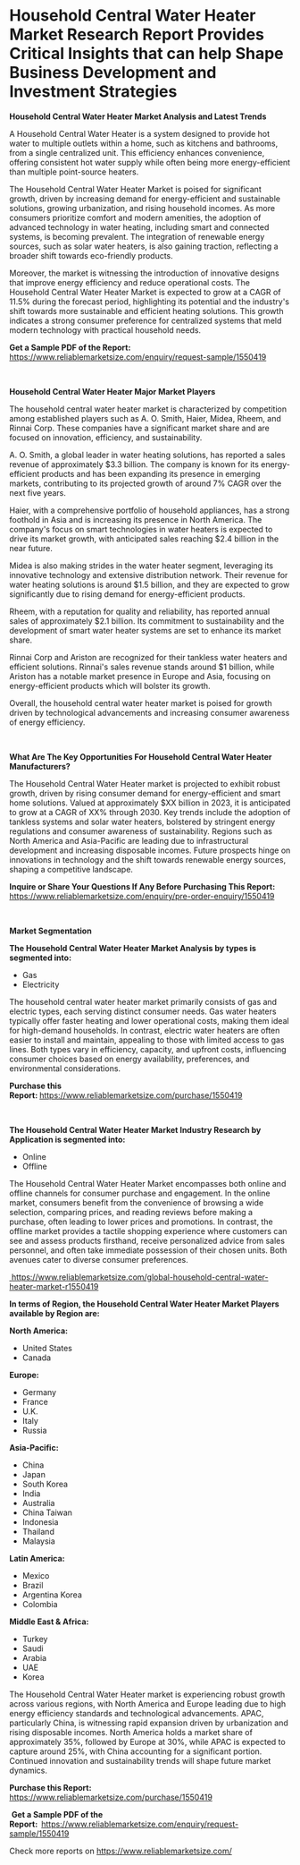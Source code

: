 <p><h1>Household Central Water Heater Market Research Report Provides Critical Insights that can help Shape Business Development and Investment Strategies</h1></p><p><strong>Household Central Water Heater Market Analysis and Latest Trends</strong></p>
<p><p>A Household Central Water Heater is a system designed to provide hot water to multiple outlets within a home, such as kitchens and bathrooms, from a single centralized unit. This efficiency enhances convenience, offering consistent hot water supply while often being more energy-efficient than multiple point-source heaters.</p><p>The Household Central Water Heater Market is poised for significant growth, driven by increasing demand for energy-efficient and sustainable solutions, growing urbanization, and rising household incomes. As more consumers prioritize comfort and modern amenities, the adoption of advanced technology in water heating, including smart and connected systems, is becoming prevalent. The integration of renewable energy sources, such as solar water heaters, is also gaining traction, reflecting a broader shift towards eco-friendly products.</p><p>Moreover, the market is witnessing the introduction of innovative designs that improve energy efficiency and reduce operational costs. The Household Central Water Heater Market is expected to grow at a CAGR of 11.5% during the forecast period, highlighting its potential and the industry's shift towards more sustainable and efficient heating solutions. This growth indicates a strong consumer preference for centralized systems that meld modern technology with practical household needs.</p></p>
<p><strong>Get a Sample PDF of the Report:&nbsp;</strong> <a href="https://www.reliablemarketsize.com/enquiry/request-sample/1550419?utm_campaign=2302&utm_medium=2&utm_source=Github&utm_content=ia&utm_term=27022025&utm_id=household-central-water-heater">https://www.reliablemarketsize.com/enquiry/request-sample/1550419</a></p>
<p>&nbsp;</p>
<p><strong>Household Central Water Heater Major Market Players</strong></p>
<p><p>The household central water heater market is characterized by competition among established players such as A. O. Smith, Haier, Midea, Rheem, and Rinnai Corp. These companies have a significant market share and are focused on innovation, efficiency, and sustainability.</p><p>A. O. Smith, a global leader in water heating solutions, has reported a sales revenue of approximately $3.3 billion. The company is known for its energy-efficient products and has been expanding its presence in emerging markets, contributing to its projected growth of around 7% CAGR over the next five years. </p><p>Haier, with a comprehensive portfolio of household appliances, has a strong foothold in Asia and is increasing its presence in North America. The company's focus on smart technologies in water heaters is expected to drive its market growth, with anticipated sales reaching $2.4 billion in the near future.</p><p>Midea is also making strides in the water heater segment, leveraging its innovative technology and extensive distribution network. Their revenue for water heating solutions is around $1.5 billion, and they are expected to grow significantly due to rising demand for energy-efficient products.</p><p>Rheem, with a reputation for quality and reliability, has reported annual sales of approximately $2.1 billion. Its commitment to sustainability and the development of smart water heater systems are set to enhance its market share.</p><p>Rinnai Corp and Ariston are recognized for their tankless water heaters and efficient solutions. Rinnai's sales revenue stands around $1 billion, while Ariston has a notable market presence in Europe and Asia, focusing on energy-efficient products which will bolster its growth.</p><p>Overall, the household central water heater market is poised for growth driven by technological advancements and increasing consumer awareness of energy efficiency.</p></p>
<p>&nbsp;</p>
<p><strong>What Are The Key Opportunities For Household Central Water Heater Manufacturers?</strong></p>
<p><p>The Household Central Water Heater market is projected to exhibit robust growth, driven by rising consumer demand for energy-efficient and smart home solutions. Valued at approximately $XX billion in 2023, it is anticipated to grow at a CAGR of XX% through 2030. Key trends include the adoption of tankless systems and solar water heaters, bolstered by stringent energy regulations and consumer awareness of sustainability. Regions such as North America and Asia-Pacific are leading due to infrastructural development and increasing disposable incomes. Future prospects hinge on innovations in technology and the shift towards renewable energy sources, shaping a competitive landscape.</p></p>
<p><strong>Inquire or Share Your Questions If Any Before Purchasing This Report:</strong> <a href="https://www.reliablemarketsize.com/enquiry/pre-order-enquiry/1550419?utm_campaign=2302&utm_medium=2&utm_source=Github&utm_content=ia&utm_term=27022025&utm_id=household-central-water-heater">https://www.reliablemarketsize.com/enquiry/pre-order-enquiry/1550419</a></p>
<p>&nbsp;</p>
<p><strong>Market Segmentation</strong></p>
<p><strong>The Household Central Water Heater Market Analysis by types is segmented into:</strong></p>
<p><ul><li>Gas</li><li>Electricity</li></ul></p>
<p><p>The household central water heater market primarily consists of gas and electric types, each serving distinct consumer needs. Gas water heaters typically offer faster heating and lower operational costs, making them ideal for high-demand households. In contrast, electric water heaters are often easier to install and maintain, appealing to those with limited access to gas lines. Both types vary in efficiency, capacity, and upfront costs, influencing consumer choices based on energy availability, preferences, and environmental considerations.</p></p>
<p><strong>Purchase this Report:&nbsp;</strong><a href="https://www.reliablemarketsize.com/purchase/1550419?utm_campaign=2302&utm_medium=2&utm_source=Github&utm_content=ia&utm_term=27022025&utm_id=household-central-water-heater">https://www.reliablemarketsize.com/purchase/1550419</a></p>
<p>&nbsp;</p>
<p><strong>The Household Central Water Heater Market Industry Research by Application is segmented into:</strong></p>
<p><ul><li>Online</li><li>Offline</li></ul></p>
<p><p>The Household Central Water Heater Market encompasses both online and offline channels for consumer purchase and engagement. In the online market, consumers benefit from the convenience of browsing a wide selection, comparing prices, and reading reviews before making a purchase, often leading to lower prices and promotions. In contrast, the offline market provides a tactile shopping experience where customers can see and assess products firsthand, receive personalized advice from sales personnel, and often take immediate possession of their chosen units. Both avenues cater to diverse consumer preferences.</p></p>
<p><a href="https://www.reliablemarketsize.com/global-household-central-water-heater-market-r1550419?utm_campaign=2302&utm_medium=2&utm_source=Github&utm_content=ia&utm_term=27022025&utm_id=household-central-water-heater">&nbsp;https://www.reliablemarketsize.com/global-household-central-water-heater-market-r1550419</a></p>
<p><strong>In terms of Region, the Household Central Water Heater Market Players available by Region are:</strong></p>
<p>
    <p> <strong> North America: </strong>
        <ul>
            <li>United States</li>
            <li>Canada</li>
        </ul>
        </p> 
    <p> <strong> Europe: </strong>
        <ul>
            <li>Germany</li>
            <li>France</li>
            <li>U.K.</li>
            <li>Italy</li>
            <li>Russia</li>
        </ul>
        </p> 
    <p> <strong> Asia-Pacific: </strong>
        <ul>
            <li>China</li>
            <li>Japan</li>
            <li>South Korea</li>
            <li>India</li>
            <li>Australia</li>
            <li>China Taiwan</li>
            <li>Indonesia</li>
            <li>Thailand</li>
            <li>Malaysia</li>
        </ul>
        </p> 
    <p> <strong> Latin America: </strong>
        <ul>
            <li>Mexico</li>
            <li>Brazil</li>
            <li>Argentina Korea</li>
            <li>Colombia</li>
        </ul>
        </p> 
    <p> <strong> Middle East & Africa: </strong>
        <ul>
            <li>Turkey</li>
            <li>Saudi</li>
            <li>Arabia</li>
            <li>UAE</li>
            <li>Korea</li>
        </ul>
    </p>
    </p>
<p><p>The Household Central Water Heater market is experiencing robust growth across various regions, with North America and Europe leading due to high energy efficiency standards and technological advancements. APAC, particularly China, is witnessing rapid expansion driven by urbanization and rising disposable incomes. North America holds a market share of approximately 35%, followed by Europe at 30%, while APAC is expected to capture around 25%, with China accounting for a significant portion. Continued innovation and sustainability trends will shape future market dynamics.</p></p>
<p><strong>Purchase this Report: </strong><a href="https://www.reliablemarketsize.com/purchase/1550419?utm_campaign=2302&utm_medium=2&utm_source=Github&utm_content=ia&utm_term=27022025&utm_id=household-central-water-heater">https://www.reliablemarketsize.com/purchase/1550419</a></p>
<p>&nbsp;<strong>Get a Sample PDF of the Report:&nbsp;&nbsp;</strong><a href="https://www.reliablemarketsize.com/enquiry/request-sample/1550419?utm_campaign=2302&utm_medium=2&utm_source=Github&utm_content=ia&utm_term=27022025&utm_id=household-central-water-heater">https://www.reliablemarketsize.com/enquiry/request-sample/1550419</a></p>
<p><strong></strong></p>
<p>Check more reports on <a href="https://www.reliablemarketsize.com/?utm_campaign=2302&utm_medium=2&utm_source=Github&utm_content=ia&utm_term=27022025&utm_id=household-central-water-heater">https://www.reliablemarketsize.com/</a></p>